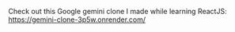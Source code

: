 Check out this Google gemini clone I made while learning ReactJS: https://gemini-clone-3p5w.onrender.com/
